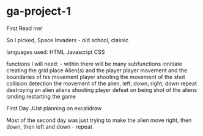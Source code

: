 # ga-project-1

First Read me!

So I picked, Space Invaders - old school, classic

languages used:
HTML
Javascript
CSS


functions I will need: - within there will be many subfunctions
innitiate
creating the grid
place Alien(s) and the player
player movement and the boundaries of his movement
player shooting
the movement of the shot
collision detection
the movement of the alien, left, down, right, down repeat
destroying an alien
aliens shooting
player defeat on being shot of the aliens landing
restarting the game


First Day
JUst planning on excalidraw

Most of the second day was just trying to make the alien move right, then down, then left and down - repeat
